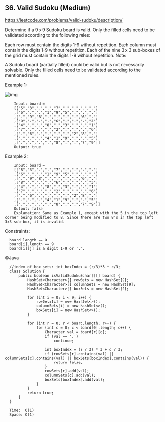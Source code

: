## 36. Valid Sudoku (Medium)
https://leetcode.com/problems/valid-sudoku/description/

Determine if a 9 x 9 Sudoku board is valid. Only the filled cells need to be validated according to the following rules:

Each row must contain the digits 1-9 without repetition.
Each column must contain the digits 1-9 without repetition.
Each of the nine 3 x 3 sub-boxes of the grid must contain the digits 1-9 without repetition.
Note:

A Sudoku board (partially filled) could be valid but is not necessarily solvable.
Only the filled cells need to be validated according to the mentioned rules.
 

Example 1:


![img](https://upload.wikimedia.org/wikipedia/commons/thumb/f/ff/Sudoku-by-L2G-20050714.svg/250px-Sudoku-by-L2G-20050714.svg.png)
        
        Input: board = 
        [["5","3",".",".","7",".",".",".","."]
        ,["6",".",".","1","9","5",".",".","."]
        ,[".","9","8",".",".",".",".","6","."]
        ,["8",".",".",".","6",".",".",".","3"]
        ,["4",".",".","8",".","3",".",".","1"]
        ,["7",".",".",".","2",".",".",".","6"]
        ,[".","6",".",".",".",".","2","8","."]
        ,[".",".",".","4","1","9",".",".","5"]
        ,[".",".",".",".","8",".",".","7","9"]]
        Output: true
Example 2:

        Input: board = 
        [["8","3",".",".","7",".",".",".","."]
        ,["6",".",".","1","9","5",".",".","."]
        ,[".","9","8",".",".",".",".","6","."]
        ,["8",".",".",".","6",".",".",".","3"]
        ,["4",".",".","8",".","3",".",".","1"]
        ,["7",".",".",".","2",".",".",".","6"]
        ,[".","6",".",".",".",".","2","8","."]
        ,[".",".",".","4","1","9",".",".","5"]
        ,[".",".",".",".","8",".",".","7","9"]]
        Output: false
        Explanation: Same as Example 1, except with the 5 in the top left corner being modified to 8. Since there are two 8's in the top left 3x3 sub-box, it is invalid.
         

Constraints:

      board.length == 9
      board[i].length == 9
      board[i][j] is a digit 1-9 or '.'.



©️Java

      //index of box sets: int boxIndex = (r/3)*3 + c/3;
      class Solution {
          public boolean isValidSudoku(char[][] board) {
              HashSet<Character>[] rowSets = new HashSet[9];
              HashSet<Character>[] columnSets = new HashSet[9];
              HashSet<Character>[] boxSets = new HashSet[9];
      
              for (int i = 0; i < 9; i++) {
                  rowSets[i] = new HashSet<>();
                  columnSets[i] = new HashSet<>();
                  boxSets[i] = new HashSet<>();
              }
      
              for (int r = 0; r < board.length; r++) {
                  for (int c = 0; c < board[0].length; c++) {
                      Character val = board[r][c];
                      if (val == '.')
                          continue;
      
                      int boxIndex = (r / 3) * 3 + c / 3;
                      if (rowSets[r].contains(val) || columnSets[c].contains(val) || boxSets[boxIndex].contains(val)) {
                          return false;
                      }
                      rowSets[r].add(val);
                      columnSets[c].add(val);
                      boxSets[boxIndex].add(val);
                  }
              }
              return true;
          }
      }

      Time:  O(1)
      Space: O(1)
